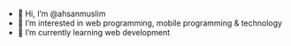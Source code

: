 - 👋 Hi, I’m @ahsanmuslim
- 👀 I’m interested in web programming, mobile programming & technology
- 🌱 I’m currently learning web development

<!---
ahsanmuslim/ahsanmuslim is a ✨ special ✨ repository because its `README.md` (this file) appears on your GitHub profile.
You can click the Preview link to take a look at your changes.
--->
